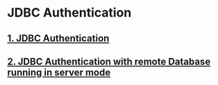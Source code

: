 # JDBC Authentication

## [1. JDBC Authentication](01-jdbc-authentication/README.md)

## [2. JDBC Authentication with remote Database running in server mode](02-jdbc-authentication-with-remote-database-running-in-server-mode/README.md)


